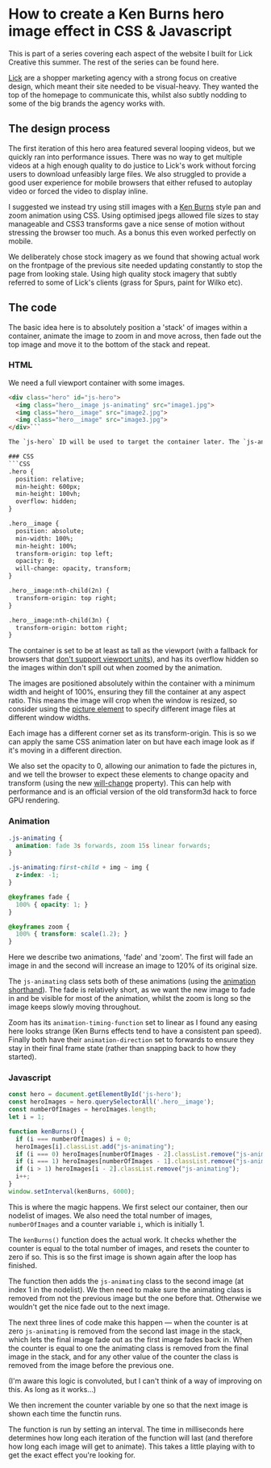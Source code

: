 # How to create a Ken Burns hero image effect in CSS & Javascript

This is part of a series covering each aspect of the website I built for Lick Creative this summer. The rest of the series can be found here.

[Lick] are a shopper marketing agency with a strong focus on creative design, which meant their site needed to be  visual-heavy. They wanted the top of the homepage to communicate this, whilst also subtly nodding to some of the big brands the agency works with.

## The design process
The first iteration of this hero area featured several looping videos, but we quickly ran into performance issues. There was no way to get multiple videos at a high enough quality to do justice to Lick's work without forcing users to download unfeasibly large files. We also struggled to provide a good user experience for mobile browsers that either refused to autoplay video or forced the video to display inline.

I suggested we instead try using still images with a [Ken Burns] style pan and zoom animation using CSS. Using optimised jpegs allowed file sizes to stay manageable and CSS3 transforms gave a nice sense of motion without stressing the browser too much. As a bonus this even worked perfectly on mobile.

We deliberately chose stock imagery as we found that showing actual work on the frontpage of the previous site needed updating constantly to stop the page from looking stale. Using high quality stock imagery that subtly referred to some of Lick's clients (grass for Spurs, paint for Wilko etc).

## The code

The basic idea here is to absolutely position a 'stack' of images within a container, animate the image to zoom in and move across, then fade out the top image and move it to the bottom of the stack and repeat.

### HTML

We need a full viewport container with some images.

``` html
<div class="hero" id="js-hero">
  <img class="hero__image js-animating" src="image1.jpg">
  <img class="hero__image" src="image2.jpg">
  <img class="hero__image" src="image3.jpg">
</div>```

The `js-hero` ID will be used to target the container later. The `js-animating` class will be used to apply the CSS animations. The first image starts with this class applied to ensure it animates as soon as it loads, without waiting for the javascript to download and execute. This also provides a graceful degradation for users without javascript — they still see a single image animate.

### CSS
```CSS
.hero {
  position: relative;
  min-height: 600px;
  min-height: 100vh;
  overflow: hidden;
}

.hero__image {
  position: absolute;
  min-width: 100%;
  min-height: 100%;
  transform-origin: top left;
  opacity: 0;
  will-change: opacity, transform;
}

.hero__image:nth-child(2n) {
  transform-origin: top right;
}

.hero__image:nth-child(3n) {
  transform-origin: bottom right;
}
```

The container is set to be at least as tall as the viewport (with a fallback for browsers that [don't support viewport units]), and has its overflow hidden so the images within don't spill out when zoomed by the animation.

The images are positioned absolutely within the container with a minimum width and height of 100%, ensuring they fill the container at any aspect ratio. This means the image will crop when the window is resized, so consider using the [picture element] to specify different image files at different window widths.

Each image has a different corner set as its transform-origin. This is so we can apply the same CSS animation later on but have each image look as if it's moving in a different direction.

We also set the opacity to 0, allowing our animation to fade the pictures in, and we tell the browser to expect these elements to change opacity and transform (using the new [will-change] property). This can help with performance and is an official version of the old transform3d hack to force GPU rendering.

### Animation

```css
.js-animating {
  animation: fade 3s forwards, zoom 15s linear forwards;
}

.js-animating:first-child + img ~ img {
  z-index: -1;
}

@keyframes fade {
  100% { opacity: 1; }
}

@keyframes zoom {
  100% { transform: scale(1.2); }
}
```

Here we describe two animations, 'fade' and 'zoom'. The first will fade an image in and the second will increase an image to 120% of its original size.

The `js-animating` class sets both of these animations (using the [animation shorthand]). The fade is relatively short, as we want the new image to fade in and be visible for most of the animation, whilst the zoom is long so the image keeps slowly moving throughout.

Zoom has its `animation-timing-function` set to linear as I found any easing here looks strange (Ken Burns effects tend to have a consistent pan speed). Finally both have their `animation-direction` set to forwards to ensure they stay in their final frame state (rather than snapping back to how they started).

### Javascript

```js
const hero = document.getElementById('js-hero');
const heroImages = hero.querySelectorAll('.hero__image');
const numberOfImages = heroImages.length;
let i = 1;

function kenBurns() {
  if (i === numberOfImages) i = 0;
  heroImages[i].classList.add("js-animating");
  if (i === 0) heroImages[numberOfImages - 2].classList.remove("js-animating");
  if (i === 1) heroImages[numberOfImages - 1].classList.remove("js-animating");
  if (i > 1) heroImages[i - 2].classList.remove("js-animating");
  i++;
}
window.setInterval(kenBurns, 6000);
```

This is where the magic happens. We first select our container, then our nodelist of images. We also need the total number of images, `numberOfImages` and a counter variable `i`, which is initially 1.

The `kenBurns()` function does the actual work. It checks whether the counter is equal to the total number of images, and resets the counter to zero if so. This is so the first image is shown again after the loop has finished.

The function then adds the `js-animating` class to the second image (at index 1 in the nodelist). We then need to make sure the animating class is removed from not the previous image but the one before that. Otherwise we wouldn't get the nice fade out to the next image.

The next three lines of code make this happen — when the counter is at zero `js-animating` is removed from the second last image in the stack, which lets the final image fade out as the first image fades back in. When the counter is equal to one the animating class is removed from the final image in the stack, and for any other value of the counter the class is removed from the image before the previous one.

(I'm aware this logic is convoluted, but I can't think of a way of improving on this. As long as it works…)

We then increment the counter variable by one so that the next image is shown each time the functin runs.

The function is run by setting an interval. The time in milliseconds here determines how long each iteration of the function will last (and therefore how long each image will get to animate). This takes a little playing with to get the exact effect you're looking for.

[lick]: http://www.lickcreative.com
[ken burns]: http://en.wikipedia.org/wiki/Ken_Burns_effect
[don't support viewport units]: http://caniuse.com/#feat=viewport-units
[will-change]: https://developer.mozilla.org/en/docs/Web/CSS/will-change
[picture element]: https://developer.mozilla.org/en/docs/Web/HTML/Element/picture
[animation shorthand]: https://css-tricks.com/snippets/css/keyframe-animation-syntax/
